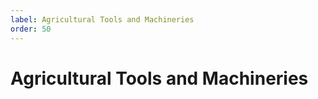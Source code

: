 ```yaml
---
label: Agricultural Tools and Machineries
order: 50
---
```


# Agricultural Tools and Machineries

